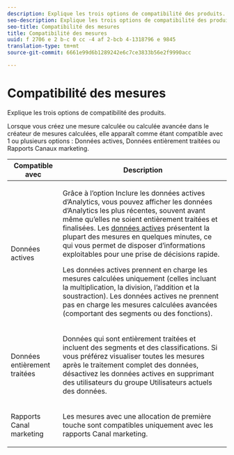 ```yaml
---
description: Explique les trois options de compatibilité des produits.
seo-description: Explique les trois options de compatibilité des produits.
seo-title: Compatibilité des mesures
title: Compatibilité des mesures
uuid: f 2706 e 2 b-c 0 cc -4 af 2-bcb 4-1318796 e 9845
translation-type: tm+mt
source-git-commit: 6661e99d6b1289242e6c7ce3833b56e2f9990acc

---
```



# Compatibilité des mesures

Explique les trois options de compatibilité des produits.

Lorsque vous créez une mesure calculée ou calculée avancée dans le créateur de mesures calculées, elle apparaît comme étant compatible avec 1 ou plusieurs options : Données actives, Données entièrement traitées ou Rapports Canaux marketing.

<table id="table_DF7F6D55467B4B76AC34026465D44F7A"> 
 <thead> 
  <tr> 
   <th colname="col1" class="entry"> Compatible avec </th> 
   <th colname="col2" class="entry"> Description </th> 
  </tr>
 </thead>
 <tbody> 
  <tr> 
   <td colname="col1"> Données actives </td> 
   <td colname="col2"> <p>Grâce à l’option Inclure les données actives d’Analytics, vous pouvez afficher les données d’Analytics les plus récentes, souvent avant même qu’elles ne soient entièrement traitées et finalisées.  Les <a href="https://marketing.adobe.com/resources/help/en_US/reference/data_latency.html" format="https" scope="external">données actives</a> présentent la plupart des mesures en quelques minutes, ce qui vous permet de disposer d’informations exploitables pour une prise de décisions rapide. </p> <p>Les données actives prennent en charge les mesures calculées uniquement (celles incluant la multiplication, la division, l’addition et la soustraction). Les données actives ne prennent pas en charge les mesures calculées avancées (comportant des segments ou des fonctions). </p> </td> 
  </tr> 
  <tr> 
   <td colname="col1"> Données entièrement traitées </td> 
   <td colname="col2"> <p>Données qui sont entièrement traitées et incluent des segments et des classifications. Si vous préférez visualiser toutes les mesures après le traitement complet des données, désactivez les données actives en supprimant des utilisateurs du groupe Utilisateurs actuels des données. </p> </td> 
  </tr> 
  <tr> 
   <td colname="col1"> Rapports Canal marketing </td> 
   <td colname="col2"> <p>Les mesures avec une allocation de première touche sont compatibles uniquement avec les rapports Canal marketing. </p> </td> 
  </tr> 
 </tbody> 
</table>

